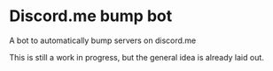 # Discord.me bump bot
A bot to automatically bump servers on discord.me

This is still a work in progress, but the general idea is already laid out.
